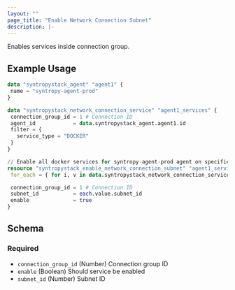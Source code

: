 ```yaml
---
layout: ""
page_title: "Enable Network Connection Subnet"
description: |-
---
```


Enables services inside connection group.

## Example Usage
 ```terraform
data "syntropystack_agent" "agent1" {
  name = "syntropy-agent-prod"
}

data "syntropystack_network_connection_service" "agent1_services" {
  connection_group_id = 1 # Connection ID
  agent_id            = data.syntropystack_agent.agent1.id
  filter = {
    service_type = "DOCKER"
  }
}

// Enable all docker services for syntropy-agent-prod agent on specified connection
resource "syntropystack_enable_network_connection_subnet" "agent1_services" {
  for_each = { for i, v in data.syntropystack_network_connection_service.agent1_services.subnets : i => v }

  connection_group_id = 1 # Connection ID
  subnet_id           = each.value.subnet_id
  enable              = true
}
```

 <!-- schema generated by tfplugindocs -->
## Schema

### Required

- `connection_group_id` (Number) Connection group ID
- `enable` (Boolean) Should service be enabled
- `subnet_id` (Number) Subnet ID

